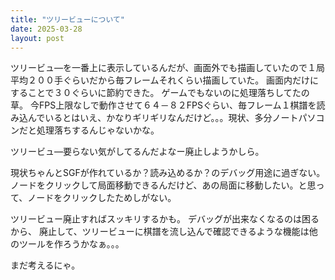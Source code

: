 ```yaml
---
title: "ツリービューについて"
date: 2025-03-28
layout: post
---
```


ツリービュ―を一番上に表示しているんだが、画面外でも描画していたので１局平均２００手ぐらいだから毎フレームそれくらい描画していた。
画面内だけにすることで３０ぐらいに節約できた。
ゲームでもないのに処理落ちしてたの草。
今FPS上限なしで動作させて６４－８２FPSぐらい、毎フレーム１棋譜を読み込んでいるとはいえ、かなりギリギリなんだけど。。。現状、多分ノートパソコンだと処理落ちするんじゃないかな。

ツリービュ―要らない気がしてるんだよなー廃止しようかしら。

現状ちゃんとSGFが作れているか？読み込めるか？のデバッグ用途に過ぎない。
ノードをクリックして局面移動できるんだけど、あの局面に移動したい。と思って、ノードをクリックしたためしがない。

ツリービュー廃止すればスッキリするかも。
デバッグが出来なくなるのは困るから、
廃止して、ツリービューに棋譜を流し込んで確認できるような機能は他のツールを作ろうかなぁ。。。

まだ考えるにゃ。

